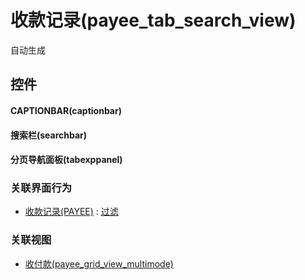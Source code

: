# 收款记录(payee_tab_search_view)  <!-- {docsify-ignore-all} -->


自动生成



## 控件
#### CAPTIONBAR(captionbar)
#### 搜索栏(searchbar)
#### 分页导航面板(tabexppanel)


### 关联界面行为
  * [收款记录(PAYEE)](module/crm/payee) : [过滤](module/crm/payee#界面行为)

### 关联视图
  * [收付款(payee_grid_view_multimode)](app/view/payee_grid_view_multimode)

<script>
 const { createApp } = Vue
  createApp({
    data() {
      return {

      }
    }
  }).use(ElementPlus).mount('#app')
</script>